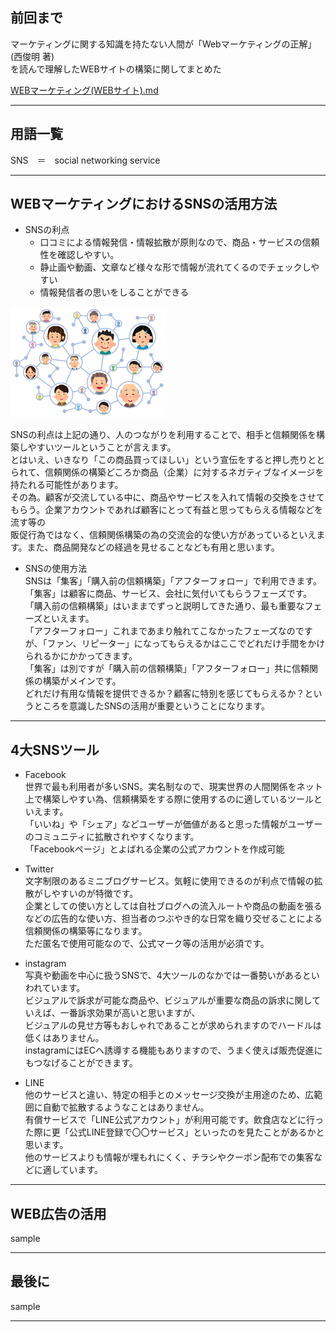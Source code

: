 ## 前回まで  

マーケティングに関する知識を持たない人間が「Webマーケティングの正解」(西俊明 著)  
を読んで理解したWEBサイトの構築に関してまとめた  

[WEBマーケティング(WEBサイト).md](WEBマーケティング(WEBサイト).md)  

---
## 用語一覧  
SNS　＝　social networking service  

---
## WEBマーケティングにおけるSNSの活用方法  

- SNSの利点  
   - 口コミによる情報発信・情報拡散が原則なので、商品・サービスの信頼性を確認しやすい。  
   - 静止画や動画、文章など様々な形で情報が流れてくるのでチェックしやすい  
   - 情報発信者の思いをしることができる  

![alt](assets/image/network_people_connection.png)

SNSの利点は上記の通り、人のつながりを利用することで、相手と信頼関係を構築しやすいツールということが言えます。  
とはいえ、いきなり「この商品買ってほしい」という宣伝をすると押し売りととられて、信頼関係の構築どころか商品（企業）に対するネガティブなイメージを持たれる可能性があります。  
その為。顧客が交流している中に、商品やサービスを入れて情報の交換をさせてもらう。企業アカウントであれば顧客にとって有益と思ってもらえる情報などを流す等の  
販促行為ではなく、信頼関係構築の為の交流会的な使い方があっているといえます。また、商品開発などの経過を見せることなども有用と思います。  

- SNSの使用方法  
SNSは「集客」「購入前の信頼構築」「アフターフォロー」で利用できます。  
「集客」は顧客に商品、サービス、会社に気付いてもらうフェーズです。  
「購入前の信頼構築」はいままでずっと説明してきた通り、最も重要なフェーズといえます。  
「アフターフォロー」これまであまり触れてこなかったフェーズなのですが、「ファン、リピーター」になってもらえるかはここでどれだけ手間をかけられるかにかかってきます。  
「集客」は別ですが「購入前の信頼構築」「アフターフォロー」共に信頼関係の構築がメインです。  
どれだけ有用な情報を提供できるか？顧客に特別を感じてもらえるか？というところを意識したSNSの活用が重要ということになります。  

---
## 4大SNSツール

- Facebook  
世界で最も利用者が多いSNS。実名制なので、現実世界の人間関係をネット上で構築しやすい為、信頼構築をする際に使用するのに適しているツールといえます。  
「いいね」や「シェア」などユーザーが価値があると思った情報がユーザーのコミュニティに拡散されやすくなります。  
「Facebookページ」とよばれる企業の公式アカウントを作成可能  

- Twitter  
文字制限のあるミニブログサービス。気軽に使用できるのが利点で情報の拡散がしやすいのが特徴です。  
企業としての使い方としては自社ブログへの流入ルートや商品の動画を張るなどの広告的な使い方、担当者のつぶやき的な日常を織り交ぜることによる信頼関係の構築等になります。  
ただ匿名で使用可能なので、公式マーク等の活用が必須です。  

- instagram  
写真や動画を中心に扱うSNSで、4大ツールのなかでは一番勢いがあるといわれています。  
ビジュアルで訴求が可能な商品や、ビジュアルが重要な商品の訴求に関していえば、一番訴求効果が高いと思いますが、  
ビジュアルの見せ方等もおしゃれであることが求められますのでハードルは低くはありません。  
instagramにはECへ誘導する機能もありますので、うまく使えば販売促進にもつなげることができます。  

- LINE  
他のサービスと違い、特定の相手とのメッセージ交換が主用途のため、広範囲に自動で拡散するようなことはありません。  
有償サービスで「LINE公式アカウント」が利用可能です。飲食店などに行った際に更「公式LINE登録で〇〇サービス」といったのを見たことがあるかと思います。  
他のサービスよりも情報が埋もれにくく、チラシやクーポン配布での集客などに適しています。  

---
## WEB広告の活用  

sample

---
## 最後に

sample

---
